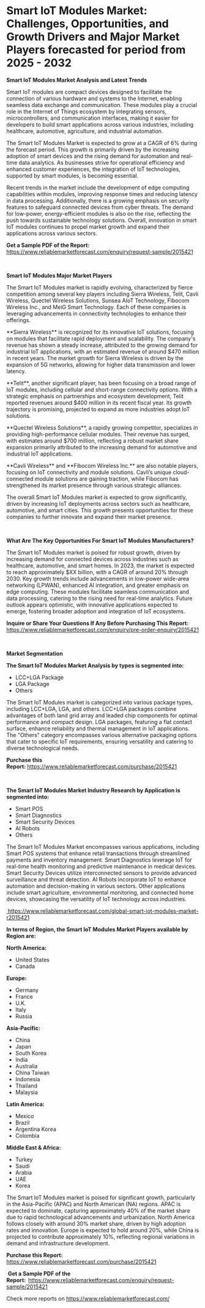 <p><h1>Smart IoT Modules Market: Challenges, Opportunities, and Growth Drivers and Major Market Players forecasted for period from 2025 - 2032</h1></p><p><strong>Smart IoT Modules Market Analysis and Latest Trends</strong></p>
<p><p>Smart IoT modules are compact devices designed to facilitate the connection of various hardware and systems to the Internet, enabling seamless data exchange and communication. These modules play a crucial role in the Internet of Things ecosystem by integrating sensors, microcontrollers, and communication interfaces, making it easier for developers to build smart applications across various industries, including healthcare, automotive, agriculture, and industrial automation.</p><p>The Smart IoT Modules Market is expected to grow at a CAGR of 6% during the forecast period. This growth is primarily driven by the increasing adoption of smart devices and the rising demand for automation and real-time data analytics. As businesses strive for operational efficiency and enhanced customer experiences, the integration of IoT technologies, supported by smart modules, is becoming essential.</p><p>Recent trends in the market include the development of edge computing capabilities within modules, improving response times and reducing latency in data processing. Additionally, there is a growing emphasis on security features to safeguard connected devices from cyber threats. The demand for low-power, energy-efficient modules is also on the rise, reflecting the push towards sustainable technology solutions. Overall, innovation in smart IoT modules continues to propel market growth and expand their applications across various sectors.</p></p>
<p><strong>Get a Sample PDF of the Report:&nbsp;</strong> <a href="https://www.reliablemarketforecast.com/enquiry/request-sample/2015421?utm_campaign=2392&utm_medium=2&utm_source=Github&utm_content=ia&utm_term=12022025&utm_id=smart-iot-modules">https://www.reliablemarketforecast.com/enquiry/request-sample/2015421</a></p>
<p>&nbsp;</p>
<p><strong>Smart IoT Modules Major Market Players</strong></p>
<p><p>The Smart IoT Modules market is rapidly evolving, characterized by fierce competition among several key players including Sierra Wireless, Telit, Cavli Wireless, Quectel Wireless Solutions, Sunsea AIoT Technology, Fibocom Wireless Inc., and MeiG Smart Technology. Each of these companies is leveraging advancements in connectivity technologies to enhance their offerings.</p><p>**Sierra Wireless** is recognized for its innovative IoT solutions, focusing on modules that facilitate rapid deployment and scalability. The company's revenue has shown a steady increase, attributed to the growing demand for industrial IoT applications, with an estimated revenue of around $470 million in recent years. The market growth for Sierra Wireless is driven by the expansion of 5G networks, allowing for higher data transmission and lower latency.</p><p>**Telit**, another significant player, has been focusing on a broad range of IoT modules, including cellular and short-range connectivity options. With a strategic emphasis on partnerships and ecosystem development, Telit reported revenues around $400 million in its recent fiscal year. Its growth trajectory is promising, projected to expand as more industries adopt IoT solutions.</p><p>**Quectel Wireless Solutions**, a rapidly growing competitor, specializes in providing high-performance cellular modules. Their revenue has surged, with estimates around $700 million, reflecting a robust market share expansion primarily attributed to the increasing demand for automotive and industrial IoT applications. </p><p>**Cavli Wireless** and **Fibocom Wireless Inc.** are also notable players, focusing on IoT connectivity and module solutions. Cavli’s unique cloud-connected module solutions are gaining traction, while Fibocom has strengthened its market presence through various strategic alliances.</p><p>The overall Smart IoT Modules market is expected to grow significantly, driven by increasing IoT deployments across sectors such as healthcare, automotive, and smart cities. This growth presents opportunities for these companies to further innovate and expand their market presence.</p></p>
<p>&nbsp;</p>
<p><strong>What Are The Key Opportunities For Smart IoT Modules Manufacturers?</strong></p>
<p><p>The Smart IoT Modules market is poised for robust growth, driven by increasing demand for connected devices across industries such as healthcare, automotive, and smart homes. In 2023, the market is expected to reach approximately $XX billion, with a CAGR of around 20% through 2030. Key growth trends include advancements in low-power wide-area networking (LPWAN), enhanced AI integration, and greater emphasis on edge computing. These modules facilitate seamless communication and data processing, catering to the rising need for real-time analytics. Future outlook appears optimistic, with innovative applications expected to emerge, fostering broader adoption and integration of IoT ecosystems.</p></p>
<p><strong>Inquire or Share Your Questions If Any Before Purchasing This Report:</strong> <a href="https://www.reliablemarketforecast.com/enquiry/pre-order-enquiry/2015421?utm_campaign=2392&utm_medium=2&utm_source=Github&utm_content=ia&utm_term=12022025&utm_id=smart-iot-modules">https://www.reliablemarketforecast.com/enquiry/pre-order-enquiry/2015421</a></p>
<p>&nbsp;</p>
<p><strong>Market Segmentation</strong></p>
<p><strong>The Smart IoT Modules Market Analysis by types is segmented into:</strong></p>
<p><ul><li>LCC+LGA Package</li><li>LGA Package</li><li>Others</li></ul></p>
<p><p>The Smart IoT Modules market is categorized into various package types, including LCC+LGA, LGA, and others. LCC+LGA packages combine advantages of both land grid array and leaded chip components for optimal performance and compact design. LGA packages, featuring a flat contact surface, enhance reliability and thermal management in IoT applications. The "Others" category encompasses various alternative packaging options that cater to specific IoT requirements, ensuring versatility and catering to diverse technological needs.</p></p>
<p><strong>Purchase this Report:&nbsp;</strong><a href="https://www.reliablemarketforecast.com/purchase/2015421?utm_campaign=2392&utm_medium=2&utm_source=Github&utm_content=ia&utm_term=12022025&utm_id=smart-iot-modules">https://www.reliablemarketforecast.com/purchase/2015421</a></p>
<p>&nbsp;</p>
<p><strong>The Smart IoT Modules Market Industry Research by Application is segmented into:</strong></p>
<p><ul><li>Smart POS</li><li>Smart Diagnostics</li><li>Smart Security Devices</li><li>AI Robots</li><li>Others</li></ul></p>
<p><p>The Smart IoT Modules Market encompasses various applications, including Smart POS systems that enhance retail transactions through streamlined payments and inventory management. Smart Diagnostics leverage IoT for real-time health monitoring and predictive maintenance in medical devices. Smart Security Devices utilize interconnected sensors to provide advanced surveillance and threat detection. AI Robots incorporate IoT to enhance automation and decision-making in various sectors. Other applications include smart agriculture, environmental monitoring, and connected home devices, showcasing the versatility of IoT technology across industries.</p></p>
<p><a href="https://www.reliablemarketforecast.com/global-smart-iot-modules-market-r2015421?utm_campaign=2392&utm_medium=2&utm_source=Github&utm_content=ia&utm_term=12022025&utm_id=smart-iot-modules">&nbsp;https://www.reliablemarketforecast.com/global-smart-iot-modules-market-r2015421</a></p>
<p><strong>In terms of Region, the Smart IoT Modules Market Players available by Region are:</strong></p>
<p>
    <p> <strong> North America: </strong>
        <ul>
            <li>United States</li>
            <li>Canada</li>
        </ul>
        </p> 
    <p> <strong> Europe: </strong>
        <ul>
            <li>Germany</li>
            <li>France</li>
            <li>U.K.</li>
            <li>Italy</li>
            <li>Russia</li>
        </ul>
        </p> 
    <p> <strong> Asia-Pacific: </strong>
        <ul>
            <li>China</li>
            <li>Japan</li>
            <li>South Korea</li>
            <li>India</li>
            <li>Australia</li>
            <li>China Taiwan</li>
            <li>Indonesia</li>
            <li>Thailand</li>
            <li>Malaysia</li>
        </ul>
        </p> 
    <p> <strong> Latin America: </strong>
        <ul>
            <li>Mexico</li>
            <li>Brazil</li>
            <li>Argentina Korea</li>
            <li>Colombia</li>
        </ul>
        </p> 
    <p> <strong> Middle East & Africa: </strong>
        <ul>
            <li>Turkey</li>
            <li>Saudi</li>
            <li>Arabia</li>
            <li>UAE</li>
            <li>Korea</li>
        </ul>
    </p>
    </p>
<p><p>The Smart IoT Modules market is poised for significant growth, particularly in the Asia-Pacific (APAC) and North American (NA) regions. APAC is expected to dominate, capturing approximately 40% of the market share due to rapid technological advancements and urbanization. North America follows closely with around 30% market share, driven by high adoption rates and innovation. Europe is expected to hold around 20%, while China is projected to contribute approximately 10%, reflecting regional variations in demand and infrastructure development.</p></p>
<p><strong>Purchase this Report: </strong><a href="https://www.reliablemarketforecast.com/purchase/2015421?utm_campaign=2392&utm_medium=2&utm_source=Github&utm_content=ia&utm_term=12022025&utm_id=smart-iot-modules">https://www.reliablemarketforecast.com/purchase/2015421</a></p>
<p>&nbsp;<strong>Get a Sample PDF of the Report:&nbsp;&nbsp;</strong><a href="https://www.reliablemarketforecast.com/enquiry/request-sample/2015421?utm_campaign=2392&utm_medium=2&utm_source=Github&utm_content=ia&utm_term=12022025&utm_id=smart-iot-modules">https://www.reliablemarketforecast.com/enquiry/request-sample/2015421</a></p>
<p><strong></strong></p>
<p>Check more reports on <a href="https://www.reliablemarketforecast.com/?utm_campaign=2392&utm_medium=2&utm_source=Github&utm_content=ia&utm_term=12022025&utm_id=smart-iot-modules">https://www.reliablemarketforecast.com/</a></p>